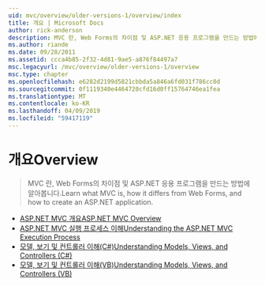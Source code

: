 ```yaml
---
uid: mvc/overview/older-versions-1/overview/index
title: 개요 | Microsoft Docs
author: rick-anderson
description: MVC 란, Web Forms의 차이점 및 ASP.NET 응용 프로그램을 만드는 방법에 알아봅니다.
ms.author: riande
ms.date: 09/28/2011
ms.assetid: ccca4b85-2f32-4d81-9ae5-a876f84497a7
msc.legacyurl: /mvc/overview/older-versions-1/overview
msc.type: chapter
ms.openlocfilehash: e6282d2199d5821cbbda5a846a6fd031f786cc0d
ms.sourcegitcommit: 0f1119340e4464720cfd16d0ff15764746ea1fea
ms.translationtype: MT
ms.contentlocale: ko-KR
ms.lasthandoff: 04/09/2019
ms.locfileid: "59417119"
---
```

# <a name="overview"></a><span data-ttu-id="7b187-103">개요</span><span class="sxs-lookup"><span data-stu-id="7b187-103">Overview</span></span>

> <span data-ttu-id="7b187-104">MVC 란, Web Forms의 차이점 및 ASP.NET 응용 프로그램을 만드는 방법에 알아봅니다.</span><span class="sxs-lookup"><span data-stu-id="7b187-104">Learn what MVC is, how it differs from Web Forms, and how to create an ASP.NET application.</span></span>


- [<span data-ttu-id="7b187-105">ASP.NET MVC 개요</span><span class="sxs-lookup"><span data-stu-id="7b187-105">ASP.NET MVC Overview</span></span>](asp-net-mvc-overview.md)
- [<span data-ttu-id="7b187-106">ASP.NET MVC 실행 프로세스 이해</span><span class="sxs-lookup"><span data-stu-id="7b187-106">Understanding the ASP.NET MVC Execution Process</span></span>](understanding-the-asp-net-mvc-execution-process.md)
- [<span data-ttu-id="7b187-107">모델, 보기 및 컨트롤러 이해(C#)</span><span class="sxs-lookup"><span data-stu-id="7b187-107">Understanding Models, Views, and Controllers (C#)</span></span>](understanding-models-views-and-controllers-cs.md)
- [<span data-ttu-id="7b187-108">모델, 보기 및 컨트롤러 이해(VB)</span><span class="sxs-lookup"><span data-stu-id="7b187-108">Understanding Models, Views, and Controllers (VB)</span></span>](understanding-models-views-and-controllers-vb.md)

